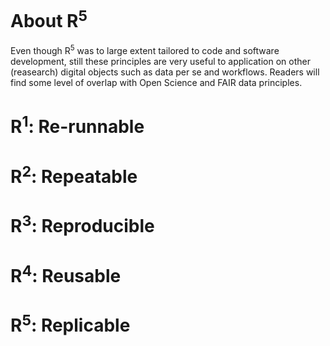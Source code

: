 # About R<sup>5</sup>
Even though R<sup>5</sup> was to large extent tailored to code and software development, still these principles are very useful to application on other (reasearch) digital objects such as data per se and workflows. Readers will find some level of overlap with Open Science and FAIR data principles.

# R<sup>1</sup>: Re-runnable

# R<sup>2</sup>: Repeatable

# R<sup>3</sup>: Reproducible

# R<sup>4</sup>: Reusable

# R<sup>5</sup>: Replicable